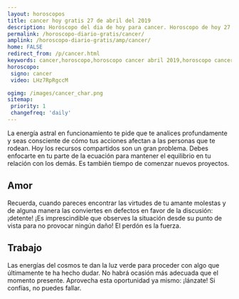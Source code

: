 ```yaml
---
layout: horoscopos
title: cancer hoy gratis 27 de abril del 2019 
description: Horóscopo del dia de hoy para cancer. Horoscopo de hoy 27 de abril del 2019. Las predicciones de amor, trabajo, vida personal gratis.
permalink: /horoscopo-diario-gratis/cancer/
amplink: /horoscopo-diario-gratis/amp/cancer/
home: FALSE
redirect_from: /p/cancer.html
keywords: cancer,horoscopo,horoscopo cancer abril 2019,horoscopo cancer hoy,tarot cancer abril 2019,horoscopo cancer,tarot cancer hoy,horoscopo de hoy,horoscopo diario,tarot del amor,horoscopo de hoy cancer,horoscopo diario del tarot, Horoscopo de hoy cancer 27 de abril del 2019,horóscopo del día,signos zodiacales 2019, el horoscopo de hoy
horoscopo:
 signo: cancer
 video: LHz7RpRgccM

ogimg: /images/cancer_char.png
sitemap:
 priority: 1
 changefreq: 'daily'
---
```



La energía astral en funcionamiento te pide que te analices profundamente y seas consciente de cómo tus acciones afectan a las personas que te rodean. Hoy los recursos compartidos son un gran problema. Debes enfocarte en tu parte de la ecuación para mantener el equilibrio en tu relación con los demás. Es también tiempo de comenzar nuevos proyectos.

## Amor

Recuerda, cuando pareces encontrar las virtudes de tu amante molestas y de alguna manera las conviertes en defectos en favor de la discusión: ¡detente! ¡Es imprescindible que observes la situación desde su punto de vista para no provocar ningún daño! El perdón es la fuerza.

## Trabajo

Las energías del cosmos te dan la luz verde para proceder con algo que últimamente te ha hecho dudar. No habrá ocasión más adecuada que el momento presente. Aprovecha esta oportunidad ya mismo: ¡lánzate! Si confías, no puedes fallar.